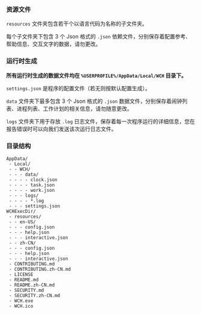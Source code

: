 ### 资源文件

`resources` 文件夹包含若干个以语言代码为名称的子文件夹。

每个子文件夹下包含 3 个 Json 格式的 `.json` 依赖文件，分别保存着配置参考、帮助信息、交互文字的数据，请勿更改。

### 运行时生成

**所有运行时生成的数据文件均在 `%USERPROFILE%/AppData/Local/WCH` 目录下。**

`settings.json` 是程序的配置文件（若无则按默认配置生成）。

`data` 文件夹下最多包含 3 个 Json 格式的 `.json` 数据文件，分别保存着闹钟列表、进程列表、工作计划的相关信息，请勿随意更改。

`logs` 文件夹下用于存放 `.log` 日志文件，保存着每一次程序运行的详细信息，您在报告错误时可以向我们发送该次运行日志文件。

### 目录结构

```
AppData/
 - Local/
 - - WCH/
 - - - data/
 - - - - clock.json
 - - - - task.json
 - - - - work.json
 - - - logs/
 - - - - *.log
 - - - settings.json
WCHExecDir/
 - resources/
 - - en-US/
 - - - config.json
 - - - help.json
 - - - interactive.json
 - - zh-CN/
 - - - config.json
 - - - help.json
 - - - interactive.json
 - CONTRIBUTING.md
 - CONTRIBUTING.zh-CN.md
 - LICENSE
 - README.md
 - README.zh-CN.md
 - SECURITY.md
 - SECURITY.zh-CN.md
 - WCH.exe
 - WCH.ico
```